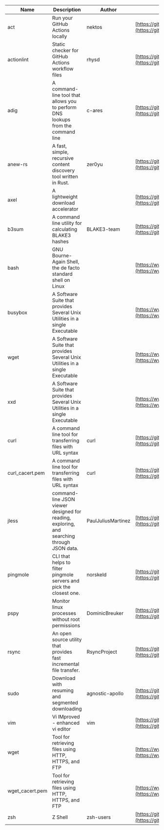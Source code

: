 | Name | Description | Author | WebURL | Repository | Stars | Version | Updated | Size | SHA256SUM | B3SUM | Source | Language | License |
| ---- | ----------- | ------ | ------ | ---------- | ----- | ------- | ------- | ---- | --- | ------|------ | -------- | ------- |
| act | Run your GitHub Actions locally | nektos | [https://github.com/nektos/act](https://github.com/nektos/act) | [https://github.com/nektos/act](https://github.com/nektos/act) | 53707 | v0.2.66 | 2024-09-02T02:24:25Z |  | 946b505fbf0dea70ef9a4e276900ec7c91fbdc49056c15ec8c37e53506b7618b | 67199f31ff589e05b44fb23a1eb01e2605fa65f17105bb2db14cb8fbdaf446b4 | https://bin.ajam.dev/arm64_v8a_Android/act | Go | MIT License |
| actionlint | Static checker for GitHub Actions workflow files | rhysd | [https://github.com/rhysd/actionlint](https://github.com/rhysd/actionlint) | [https://github.com/rhysd/actionlint](https://github.com/rhysd/actionlint) | 2674 | v1.7.1 | 2024-07-02T09:12:41Z |  | c3216fc038dd0dfb3e88d46ab061129ef56f45283c0feaa1e6498d40514bc463 | 747a57a1bc57d6348b2d9af55c0106696922cbcbdbbae25e8f78a0c3fd769f72 | https://bin.ajam.dev/arm64_v8a_Android/actionlint | Go | MIT License |
| adig | A command-line tool that allows you to perform DNS lookups from the command line | c-ares | [https://github.com/c-ares/c-ares](https://github.com/c-ares/c-ares) | [https://github.com/c-ares/c-ares](https://github.com/c-ares/c-ares) | 1837 | v1.33.1 | 2024-09-05T14:49:22Z |  | f74a2fa06186eef3294d89b40deb17f92a64c7809011e8ac14326542a8008205 | edd62e4de15e9e6d18fb57924647efeae2ef7405a8cc4ae6a9f2bdbc3aac8520 | https://bin.ajam.dev/arm64_v8a_Android/adig | C | MIT License |
| anew-rs | A fast, simple, recursive content discovery tool written in Rust. | zer0yu | [https://github.com/zer0yu/anew](https://github.com/zer0yu/anew) | [https://github.com/zer0yu/anew](https://github.com/zer0yu/anew) | 12 | v0.1.0 | 2024-05-08T12:29:15Z |  | 9fc1f441fb25c4cbfbb0fb42fd384f103914aa52e09f9c8410bd7544a3b9442f | 132df12000bb3952fc09326255482ab4f78f799dd76caee98c50502fe61bd14e | https://bin.ajam.dev/arm64_v8a_Android/anew-rs | Rust | MIT License |
| axel | A lightweight download accelerator |  | [https://github.com/axel/axel](https://github.com/axel/axel) | [https://github.com/axel/axel](https://github.com/axel/axel) |  |  |  |  | 2e8a66413912bb98e7999b11e78f3dcfff3301d5b03620ef89eb44dac52247ca | 357d8313c0a8b46474086ebe011e39c233b40b6d01351a015e018942da24bc6f | https://bin.ajam.dev/arm64_v8a_Android/axel |  |  |
| b3sum | A command line utility for calculating BLAKE3 hashes | BLAKE3-team | [https://github.com/BLAKE3-team/BLAKE3](https://github.com/BLAKE3-team/BLAKE3) | [https://github.com/BLAKE3-team/BLAKE3](https://github.com/BLAKE3-team/BLAKE3) | 5017 | 1.5.4 | 2024-09-05T00:23:31Z |  | c352d3e811dc62a047c994ff5a74e2d7d08d0519d7a72adc73a9e4134e698449 | 49ae52dbe1107438aefecf23a17430897e8b103e3eac291190d6193a578052db | https://bin.ajam.dev/arm64_v8a_Android/b3sum | Assembly | Apache License 2.0 |
| bash | GNU Bourne-Again Shell, the de facto standard shell on Linux |  | [https://www.bash.ws/](https://www.bash.ws/) | []() |  |  |  |  | 00d6a71b840d2866f3bd8812b7346b51f6f3512adb34b154fc28d6952c8fff9f | efa5ab168143a9440233b976e2beb9aec9e1acd502381eaf89e3fafbb8f00b6a | https://bin.ajam.dev/arm64_v8a_Android/bash |  |  |
| busybox | A Software Suite that provides Several Unix Utilities in a single Executable |  | [https://www.busybox.net/](https://www.busybox.net/) | []() |  |  |  |  | 94fc5db71607b7468457fab68fce7dd9bb5f6216ac6ea20daa8c96c8decde1e1 | 6a4f809f4431e36f1fd0c4f46c83c220e9cae44ac686e618b5a764b6fce29a42 | https://bin.ajam.dev/arm64_v8a_Android/busybox |  |  |
| wget | A Software Suite that provides Several Unix Utilities in a single Executable |  | [https://www.busybox.net/](https://www.busybox.net/) | []() |  |  |  |  | c502ffecb697db1a3bcb110367844c4d98539681e8441961208236437882619f | efefcd99107d78ffece156d1d5a4155b676a5be1bbf88e5375de89b1d7137285 | https://bin.ajam.dev/arm64_v8a_Android/wget |  |  |
| xxd | A Software Suite that provides Several Unix Utilities in a single Executable |  | [https://www.busybox.net/](https://www.busybox.net/) | []() |  |  |  |  | 74669801b192b132ad9419ce4da2c90160309a9b0195dce05516828b6517925a | 3027277a321b2c28844f0fde52022d7b88c973d4b943f4f8cdbe2ad56438d0fa | https://bin.ajam.dev/arm64_v8a_Android/xxd |  |  |
| curl | A command line tool for transferring files with URL syntax | curl | [https://github.com/curl/curl](https://github.com/curl/curl) | [https://github.com/curl/curl](https://github.com/curl/curl) | 35316 | curl-8_9_1 | 2024-09-06T09:08:09Z |  | a83026a35098025d500d07df7194a3d4b526ebe827bec610775f26496e7ddcd2 | 64b5753d15714d4b735a9438dbfa4485bfcbf5261930b359901de92693252782 | https://bin.ajam.dev/arm64_v8a_Android/curl | C | Other |
| curl_cacert.pem | A command line tool for transferring files with URL syntax | curl | [https://github.com/curl/curl](https://github.com/curl/curl) | [https://github.com/curl/curl](https://github.com/curl/curl) | 35316 | curl-8_9_1 | 2024-09-06T09:08:09Z |  | 1bf458412568e134a4514f5e170a328d11091e071c7110955c9884ed87972ac9 | d0993af134271f1511e1b5f01a2bfe216d4bf22d8c5d0f9cd60f9f6b9626d65e | https://bin.ajam.dev/arm64_v8a_Android/curl_cacert.pem | C | Other |
| jless | command-line JSON viewer designed for reading, exploring, and searching through JSON data. | PaulJuliusMartinez | [https://github.com/PaulJuliusMartinez/jless](https://github.com/PaulJuliusMartinez/jless) | [https://github.com/PaulJuliusMartinez/jless](https://github.com/PaulJuliusMartinez/jless) | 4693 | v0.9.0 | 2024-06-01T20:34:10Z |  | 0d9dab5b247386cab31317deb4f02facdfda9a189289ecf99ce579561e0260ee | e8686ade2719da4061bb13137d23ae5de405b53359c9be048777532fcb4ff2f4 | https://bin.ajam.dev/arm64_v8a_Android/jless | Rust | MIT License |
| pingmole | CLI that helps to filter pingmole servers and pick the closest one. | norskeld | [https://github.com/norskeld/pingmole](https://github.com/norskeld/pingmole) | [https://github.com/norskeld/pingmole](https://github.com/norskeld/pingmole) | 4 |  | 2024-04-16T11:28:34Z |  | 4288a2458fcf631da2a76b8b1fc51e30ceae2dfa0ec488bdb62e30071116b5ad | a530f374a06d28bbfdaba7d02ed3ac32454bb21a53906daa578fc52267b8f9b9 | https://bin.ajam.dev/arm64_v8a_Android/pingmole | Rust | MIT License |
| pspy | Monitor linux processes without root permissions | DominicBreuker | [https://github.com/DominicBreuker/pspy](https://github.com/DominicBreuker/pspy) | [https://github.com/DominicBreuker/pspy](https://github.com/DominicBreuker/pspy) | 4837 | v1.2.1 | 2023-01-17T21:09:22Z |  | fe13aae109aaaa2a70d3cfa3f1bcf139deffebeb233e151db38acbd2dec0863c | 4ec4d98aed92170cc85486e8a1f0d0994db9ebae38256924d466f7c34ab01b48 | https://bin.ajam.dev/arm64_v8a_Android/pspy | Go | GNU General Public License v3.0 |
| rsync | An open source utility that provides fast incremental file transfer. | RsyncProject | [https://github.com/WayneD/rsync](https://github.com/WayneD/rsync) | [https://github.com/WayneD/rsync](https://github.com/WayneD/rsync) | 2676 | v3.3.0 | 2024-07-06T04:30:43Z |  | 14537f3cb4c91ad2d1cdcd861a4f1663e54a1be7605882072f4491ca465ad6f8 | e6b53cf457b1a49ea0829ae4d4358cf637092bf26c5a8932b92acf29ef162f9a | https://bin.ajam.dev/arm64_v8a_Android/rsync | C | Other |
| sudo | Download with resuming and segmented downloading | agnostic-apollo | [https://github.com/agnostic-apollo/sudo](https://github.com/agnostic-apollo/sudo) | [https://github.com/agnostic-apollo/sudo](https://github.com/agnostic-apollo/sudo) | 86 | v0.2.0 | 2021-04-10T21:03:10Z |  | 9e56787b3ca489a9eb9e3a64f54944aa92c728d18576972ef7ef6bb10ca6462c | 261a7ec6cf5ed2fbc82f8128f2583eda7faeb8939b9e08143046f0b046e504ae | https://bin.ajam.dev/arm64_v8a_Android/sudo | Shell | MIT License |
| vim | Vi IMproved - enhanced vi editor | vim | [https://github.com/vim/vim](https://github.com/vim/vim) | [https://github.com/vim/vim](https://github.com/vim/vim) | 36028 | v9.1.0718 | 2024-09-05T16:22:33Z |  | 058204cd6e0b50229661db57389dc6548ba85f771025b8ce74d000118d267912 | a63a28661f1e5b29764173d3f213a6bd4b2c0e81293f7664eff89011d2277b86 | https://bin.ajam.dev/arm64_v8a_Android/vim | Vim Script | Vim License |
| wget | Tool for retrieving files using HTTP, HTTPS, and FTP |  | [https://www.gnu.org/software/wget/](https://www.gnu.org/software/wget/) | []() |  |  |  |  | c502ffecb697db1a3bcb110367844c4d98539681e8441961208236437882619f | efefcd99107d78ffece156d1d5a4155b676a5be1bbf88e5375de89b1d7137285 | https://bin.ajam.dev/arm64_v8a_Android/wget |  |  |
| wget_cacert.pem | Tool for retrieving files using HTTP, HTTPS, and FTP |  | [https://www.gnu.org/software/wget/](https://www.gnu.org/software/wget/) | []() |  |  |  |  | 1bf458412568e134a4514f5e170a328d11091e071c7110955c9884ed87972ac9 | d0993af134271f1511e1b5f01a2bfe216d4bf22d8c5d0f9cd60f9f6b9626d65e | https://bin.ajam.dev/arm64_v8a_Android/wget_cacert.pem |  |  |
| zsh | Z Shell | zsh-users | [https://github.com/zsh-users/zsh](https://github.com/zsh-users/zsh) | [https://github.com/zsh-users/zsh](https://github.com/zsh-users/zsh) | 3588 | zsh-5.9 | 2024-08-31T15:33:41Z |  | f946aa2b942f715bd961c1997efe8f5d29cb5d961dad3d7c0296d5a343771688 | 0d4ddca88c188dbaec729dad2d2402c62109aa05f408b9b16112e1dc702e1f6b | https://bin.ajam.dev/arm64_v8a_Android/zsh | C | Other |
